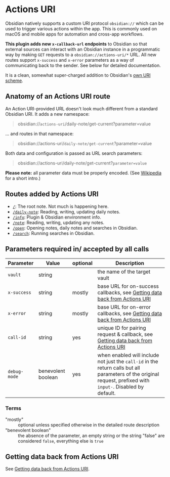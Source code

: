 # Actions URI
Obsidian natively supports a custom URI protocol `obsidian://` which can be used to trigger various actions within the app.  This is commonly used on macOS and mobile apps for automation and cross-app workflows.

**This plugin adds new `x-callback-url` endpoints** to Obsidian so that external sources can interact with an Obsidian instance in a programmatic way by making `GET` requests to a `obsidian://actions-uri/*` URL.  All new routes support `x-success` and `x-error` parameters as a way of communicating back to the sender.  See below for detailed documentation.

It is a clean, somewhat super-charged addition to Obsidian's [own URI scheme](https://help.obsidian.md/Advanced+topics/Using+obsidian+URI#Using+Obsidian+URIs).  


## Anatomy of an Actions URI route
An Action URI-provided URL doesn't look much different from a standard Obsidian URI.  It adds a new namespace:

> obsidian://`actions-uri`/daily-note/get-current?parameter=value

… and routes in that namespace:

> obsidian://actions-uri/`daily-note/get-current`?parameter=value

Both data and configuration is passed as URL search parameters:

> obsidian://actions-uri/daily-note/get-current?`parameter=value`

**Please note:** all parameter data must be properly encoded.  (See [Wikipedia](https://en.wikipedia.org/wiki/Percent-encoding) for a short intro.)


## Routes added by Actions URI
- [`/`](route--root.md): The root note. Not much is happening here.
- [`/daily-note`](route--daily-note.md): Reading, writing, updating daily notes.
- [`/info`](route--info.md): Plugin & Obsidian environment info.
- [`/note`](route--note.md): Reading, writing, updating any notes.
- [`/open`](route--open.md): Opening notes, daily notes and searches in Obsidian.
- [`/search`](route--search.md): Running searches in Obsidian.


## Parameters required in/ accepted by all calls
| Parameter    | Value              | optional | Description                                                                                                                                                   |
| ------------ | ------------------ | -------- | ------------------------------------------------------------------------------------------------------------------------------------------------------------- |
| `vault`      | string             |          | the name of the target vault                                                                                                                                  |
| `x-success`  | string             | mostly   | base URL for on-success callbacks, see [Getting data back from Actions URI](callbacks.md)                                                                     |
| `x-error`    | string             | mostly   | base URL for on-error callbacks, see [Getting data back from Actions URI](callbacks.md)                                                                       |
| `call-id`    | string             | yes      | unique ID for pairing request & callback, see [Getting data back from Actions URI](callbacks.md)                                                              |
| `debug-mode` | benevolent boolean | yes      | when enabled will include not just the `call-id` in the return calls but all parameters of the original request, prefixed with `input-`. Disabled by default. |

### Terms
<dl>
  <dt>"mostly"</dt>
  <dd>optional unless specified otherwise in the detailed route description</dd>
  <dt>"benevolent boolean"</dt>
  <dd>the absence of the parameter, an empty string or the string "false" are considered <code>false</code>, everything else is <code>true</code></dd>
</dl>


## Getting data back from Actions URI
See [Getting data back from Actions URI](callbacks.md).

